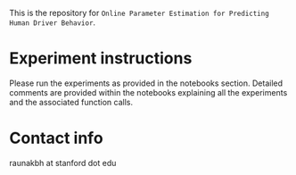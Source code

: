 This is the repository for `Online Parameter Estimation for Predicting Human Driver Behavior`.

# Experiment instructions
Please run the experiments as provided in the notebooks section. Detailed comments are provided within the notebooks
explaining all the experiments and the associated function calls.

# Contact info
raunakbh at stanford dot edu
